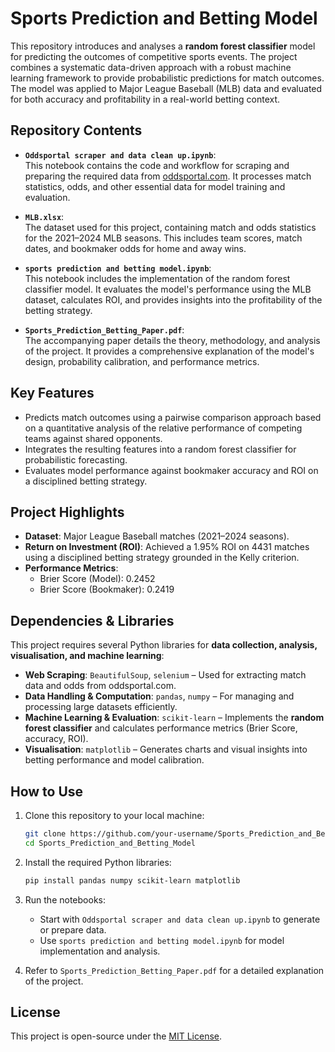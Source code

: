 # **Sports Prediction and Betting Model**

This repository introduces and analyses a **random forest classifier** model for predicting the outcomes of competitive sports events. The project combines a systematic data-driven approach with a robust machine learning framework to provide probabilistic predictions for match outcomes. The model was applied to Major League Baseball (MLB) data and evaluated for both accuracy and profitability in a real-world betting context.

## **Repository Contents**

- **`Oddsportal scraper and data clean up.ipynb`**:  
  This notebook contains the code and workflow for scraping and preparing the required data from [oddsportal.com](https://www.oddsportal.com). It processes match statistics, odds, and other essential data for model training and evaluation.

- **`MLB.xlsx`**:  
  The dataset used for this project, containing match and odds statistics for the 2021–2024 MLB seasons. This includes team scores, match dates, and bookmaker odds for home and away wins.

- **`sports prediction and betting model.ipynb`**:  
  This notebook includes the implementation of the random forest classifier model. It evaluates the model's performance using the MLB dataset, calculates ROI, and provides insights into the profitability of the betting strategy.

- **`Sports_Prediction_Betting_Paper.pdf`**:  
  The accompanying paper details the theory, methodology, and analysis of the project. It provides a comprehensive explanation of the model's design, probability calibration, and performance metrics.

## **Key Features**
- Predicts match outcomes using a pairwise comparison approach based on a quantitative analysis of the relative performance of competing teams against shared opponents.
- Integrates the resulting features into a random forest classifier for probabilistic forecasting.
- Evaluates model performance against bookmaker accuracy and ROI on  a disciplined betting strategy.

## **Project Highlights**
- **Dataset**: Major League Baseball matches (2021–2024 seasons).
- **Return on Investment (ROI)**: Achieved a 1.95% ROI on 4431 matches using a disciplined betting strategy grounded in the Kelly criterion.
- **Performance Metrics**:
  - Brier Score (Model): 0.2452
  - Brier Score (Bookmaker): 0.2419

## **Dependencies & Libraries**
This project requires several Python libraries for **data collection, analysis, visualisation, and machine learning**:
- **Web Scraping**: `BeautifulSoup`, `selenium` – Used for extracting match data and odds from oddsportal.com.
- **Data Handling & Computation**: `pandas`, `numpy` – For managing and processing large datasets efficiently.
- **Machine Learning & Evaluation**: `scikit-learn` – Implements the **random forest classifier** and calculates performance metrics (Brier Score, accuracy, ROI).
- **Visualisation**: `matplotlib` – Generates charts and visual insights into betting performance and model calibration.


## **How to Use**
1. Clone this repository to your local machine:
   ```bash
   git clone https://github.com/your-username/Sports_Prediction_and_Betting_Model.git
   cd Sports_Prediction_and_Betting_Model
2. Install the required Python libraries:
   ```bash
   pip install pandas numpy scikit-learn matplotlib
3. Run the notebooks:
   - Start with `Oddsportal scraper and data clean up.ipynb` to generate or prepare data.
   - Use `sports prediction and betting model.ipynb` for model implementation and analysis.

4. Refer to `Sports_Prediction_Betting_Paper.pdf` for a detailed explanation of the project.

## **License**
This project is open-source under the [MIT License](LICENSE).

